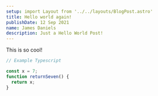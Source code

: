 ```yaml
---
setup: import Layout from '../../layouts/BlogPost.astro'
title: Hello world again!
publishDate: 12 Sep 2021
name: James Daniels
description: Just a Hello World Post!
---
```


This is so cool!

```ts
// Example Typescript

const x = 7;
function returnSeven() {
  return x;
}

```
